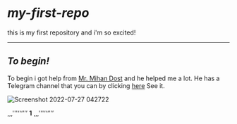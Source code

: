 # ***my-first-repo***
this is my first repository and i'm so excited!  

___
## ***To begin!***

To begin i got help from [Mr. Mihan Dost](https://github.com/AliMD) and he helped me a lot.
He has a Telegram channel that you can by clicking [here](https://t.me/AliMDSchool) See it.

![Screenshot 2022-07-27 042722](https://user-images.githubusercontent.com/110055565/181236035-e7bdcac7-e613-49c3-b601-58d9f23e8abb.png)

,,,'''‘‘‘’’’
**1**
,,,'''‘‘‘’’’
